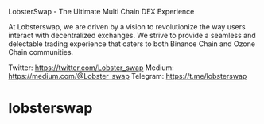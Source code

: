 LobsterSwap - The Ultimate Multi Chain DEX Experience

At Lobsterswap, we are driven by a vision to revolutionize the way users interact with decentralized exchanges. We strive to provide a seamless and delectable trading experience that caters to both Binance Chain and Ozone Chain communities. 

Twitter: https://twitter.com/Lobster_swap
Medium: https://medium.com/@Lobster_swap
Telegram: https://t.me/lobsterswap

# lobsterswap
